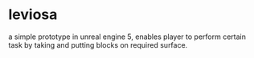 # leviosa
a simple prototype in unreal engine 5, enables player to perform certain task by taking and putting blocks on required surface.
